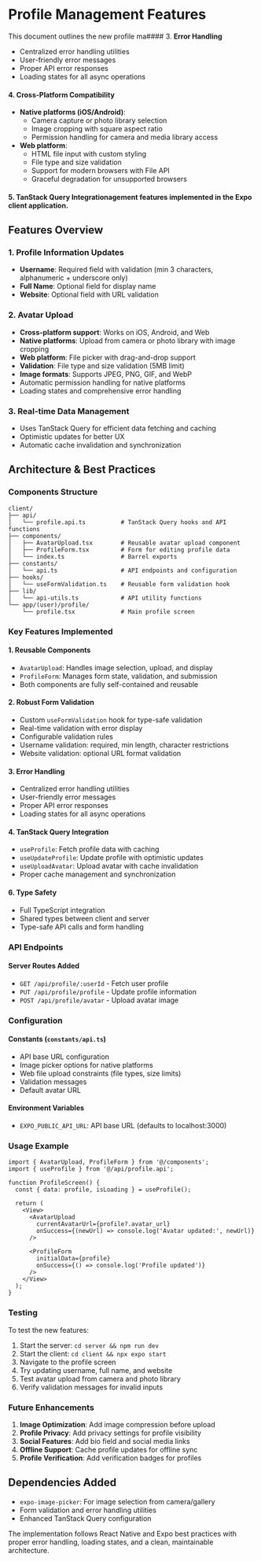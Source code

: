 # Profile Management Features

This document outlines the new profile ma#### 3. **Error Handling**
- Centralized error handling utilities
- User-friendly error messages
- Proper API error responses
- Loading states for all async operations

#### 4. **Cross-Platform Compatibility**
- **Native platforms (iOS/Android)**: 
  - Camera capture or photo library selection
  - Image cropping with square aspect ratio
  - Permission handling for camera and media library access
- **Web platform**:
  - HTML file input with custom styling
  - File type and size validation
  - Support for modern browsers with File API
  - Graceful degradation for unsupported browsers

#### 5. **TanStack Query Integration**agement features implemented in the Expo client application.

## Features Overview

### 1. Profile Information Updates
- **Username**: Required field with validation (min 3 characters, alphanumeric + underscore only)
- **Full Name**: Optional field for display name
- **Website**: Optional field with URL validation

### 2. Avatar Upload
- **Cross-platform support**: Works on iOS, Android, and Web
- **Native platforms**: Upload from camera or photo library with image cropping
- **Web platform**: File picker with drag-and-drop support
- **Validation**: File type and size validation (5MB limit)
- **Image formats**: Supports JPEG, PNG, GIF, and WebP
- Automatic permission handling for native platforms
- Loading states and comprehensive error handling

### 3. Real-time Data Management
- Uses TanStack Query for efficient data fetching and caching
- Optimistic updates for better UX
- Automatic cache invalidation and synchronization

## Architecture & Best Practices

### Components Structure
```
client/
├── api/
│   └── profile.api.ts          # TanStack Query hooks and API functions
├── components/
│   ├── AvatarUpload.tsx        # Reusable avatar upload component
│   ├── ProfileForm.tsx         # Form for editing profile data
│   └── index.ts                # Barrel exports
├── constants/
│   └── api.ts                  # API endpoints and configuration
├── hooks/
│   └── useFormValidation.ts    # Reusable form validation hook
├── lib/
│   └── api-utils.ts            # API utility functions
└── app/(user)/profile/
    └── profile.tsx             # Main profile screen
```

### Key Features Implemented

#### 1. **Reusable Components**
- `AvatarUpload`: Handles image selection, upload, and display
- `ProfileForm`: Manages form state, validation, and submission
- Both components are fully self-contained and reusable

#### 2. **Robust Form Validation**
- Custom `useFormValidation` hook for type-safe validation
- Real-time validation with error display
- Configurable validation rules
- Username validation: required, min length, character restrictions
- Website validation: optional URL format validation

#### 3. **Error Handling**
- Centralized error handling utilities
- User-friendly error messages
- Proper API error responses
- Loading states for all async operations

#### 4. **TanStack Query Integration**
- `useProfile`: Fetch profile data with caching
- `useUpdateProfile`: Update profile with optimistic updates
- `useUploadAvatar`: Upload avatar with cache invalidation
- Proper cache management and synchronization

#### 6. **Type Safety**
- Full TypeScript integration
- Shared types between client and server
- Type-safe API calls and form handling

### API Endpoints

#### Server Routes Added
- `GET /api/profile/:userId` - Fetch user profile
- `PUT /api/profile/profile` - Update profile information  
- `POST /api/profile/avatar` - Upload avatar image

### Configuration

#### Constants (`constants/api.ts`)
- API base URL configuration
- Image picker options for native platforms
- Web file upload constraints (file types, size limits)
- Validation messages
- Default avatar URL

#### Environment Variables
- `EXPO_PUBLIC_API_URL`: API base URL (defaults to localhost:3000)

### Usage Example

```tsx
import { AvatarUpload, ProfileForm } from '@/components';
import { useProfile } from '@/api/profile.api';

function ProfileScreen() {
  const { data: profile, isLoading } = useProfile();
  
  return (
    <View>
      <AvatarUpload 
        currentAvatarUrl={profile?.avatar_url}
        onSuccess={(newUrl) => console.log('Avatar updated:', newUrl)}
      />
      
      <ProfileForm
        initialData={profile}
        onSuccess={() => console.log('Profile updated')}
      />
    </View>
  );
}
```

### Testing

To test the new features:

1. Start the server: `cd server && npm run dev`
2. Start the client: `cd client && npx expo start`
3. Navigate to the profile screen
4. Try updating username, full name, and website
5. Test avatar upload from camera and photo library
6. Verify validation messages for invalid inputs

### Future Enhancements

1. **Image Optimization**: Add image compression before upload
2. **Profile Privacy**: Add privacy settings for profile visibility
3. **Social Features**: Add bio field and social media links
4. **Offline Support**: Cache profile updates for offline sync
5. **Profile Verification**: Add verification badges for profiles

## Dependencies Added

- `expo-image-picker`: For image selection from camera/gallery
- Form validation and error handling utilities
- Enhanced TanStack Query configuration

The implementation follows React Native and Expo best practices with proper error handling, loading states, and a clean, maintainable architecture.
